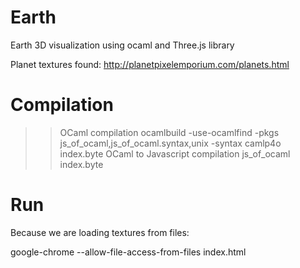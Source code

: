 Earth
=====

Earth 3D visualization using ocaml and Three.js library

Planet textures found: http://planetpixelemporium.com/planets.html

Compilation
===========
>>OCaml compilation
    ocamlbuild -use-ocamlfind -pkgs js_of_ocaml,js_of_ocaml.syntax,unix -syntax camlp4o index.byte
>>OCaml to Javascript compilation
    js_of_ocaml index.byte

Run
===

Because we are loading textures from files:

google-chrome --allow-file-access-from-files index.html

